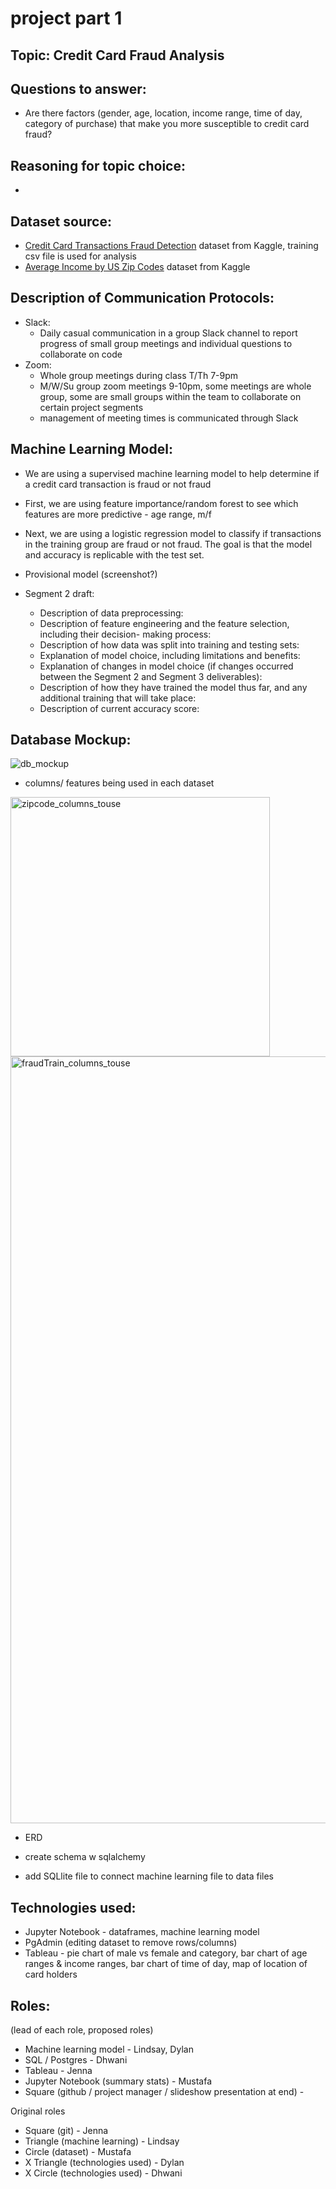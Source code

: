 # project part 1 

## Topic: Credit Card Fraud Analysis

## Questions to answer: 
* Are there factors (gender, age, location, income range, time of day, category of purchase) that make you more susceptible to credit card fraud?

## Reasoning for topic choice: 
* 

## Dataset source:
* [Credit Card Transactions Fraud Detection](https://www.kaggle.com/datasets/kartik2112/fraud-detection) dataset from Kaggle, training csv file is used for analysis
* [Average Income by US Zip Codes](https://www.kaggle.com/datasets/hamishgunasekara/average-income-per-zip-code-usa-2018?select=postcode_level_averages.csv) dataset from Kaggle

## Description of Communication Protocols: 
* Slack:
  * Daily casual communication in a group Slack channel to report progress of small group meetings and individual questions to collaborate on code
* Zoom:
  * Whole group meetings during class T/Th 7-9pm
  * M/W/Su group zoom meetings 9-10pm, some meetings are whole group, some are small groups within the team to collaborate on certain project segments
  * management of meeting times is communicated through Slack

## Machine Learning Model:
* We are using a supervised machine learning model to help determine if a credit card transaction is fraud or not fraud
* First, we are using feature importance/random forest to see which features are more predictive - age range, m/f
* Next, we are using a logistic regression model to classify if transactions in the training group are fraud or not fraud. The goal is that the model and accuracy is replicable with the test set.
* Provisional model (screenshot?)


* Segment 2 draft:
  * Description of data preprocessing: 
  * Description of feature engineering and the feature selection, including their decision- making process: 
  * Description of how data was split into training and testing sets: 
  * Explanation of model choice, including limitations and benefits: 
  * Explanation of changes in model choice (if changes occurred between the Segment 2 and Segment 3 deliverables): 
  * Description of how they have trained the model thus far, and any additional training that will take place: 
  * Description of current accuracy score: 

## Database Mockup:
![db_mockup](https://user-images.githubusercontent.com/103595718/188918466-19835ca6-ffc0-4491-ac88-ea08f7ec6103.png)

* columns/ features being used in each dataset
<img width="415" alt="zipcode_columns_touse" src="https://user-images.githubusercontent.com/103595718/188771476-225adb69-2565-4983-b024-f3d48e041b6a.png">
<img width="1227" alt="fraudTrain_columns_touse" src="https://user-images.githubusercontent.com/103595718/188771294-ecfe175c-8c25-42dc-8425-0ac6ea668b7c.png">

* ERD 

* create schema w sqlalchemy 
* add SQLlite file to connect machine learning file to data files

## Technologies used:
* Jupyter Notebook - dataframes, machine learning model
* PgAdmin (editing dataset to remove rows/columns)
* Tableau - pie chart of male vs female and category, bar chart of age ranges & income ranges, bar chart of time of day, map of location of card holders

## Roles:
(lead of each role, proposed roles) 
* Machine learning model - Lindsay, Dylan
* SQL / Postgres - Dhwani
* Tableau - Jenna
* Jupyter Notebook (summary stats) - Mustafa
* Square (github / project manager / slideshow presentation at end) - 

Original roles
* Square (git) - Jenna
* Triangle (machine learning) - Lindsay
* Circle (dataset) - Mustafa
* X Triangle (technologies used) - Dylan
* X Circle (technologies used) - Dhwani

